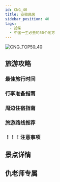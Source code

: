 ```yaml
---
id: CNG_40
title: 安徽民居
sidebar_position: 40
tags:
  - 拾柒
  - 中国一生必去的50个地方
---
```

![CNG_TOP50_40](/img/love/CNG_TOP50/40.png)

## 旅游攻略

### 最佳旅行时间

### 行李准备指南

### 周边住宿指南

### 旅游路线推荐

### ！！！注意事项

## 景点详情

## 仇老师专属

